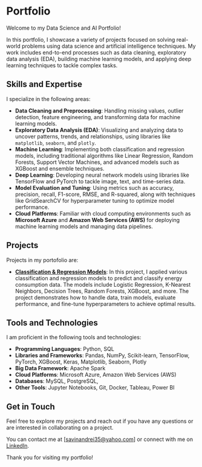 # Portfolio

Welcome to my Data Science and AI Portfolio!

In this portfolio, I showcase a variety of projects focused on solving real-world problems using data science and artificial intelligence techniques. My work includes end-to-end processes such as data cleaning, exploratory data analysis (EDA), building machine learning models, and applying deep learning techniques to tackle complex tasks.

## Skills and Expertise

I specialize in the following areas:

- **Data Cleaning and Preprocessing**: Handling missing values, outlier detection, feature engineering, and transforming data for machine learning models.
- **Exploratory Data Analysis (EDA)**: Visualizing and analyzing data to uncover patterns, trends, and relationships, using libraries like `matplotlib`, `seaborn`, and `plotly`.
- **Machine Learning**: Implementing both classification and regression models, including traditional algorithms like Linear Regression, Random Forests, Support Vector Machines, and advanced models such as XGBoost and ensemble techniques.
- **Deep Learning**: Developing neural network models using libraries like TensorFlow and PyTorch to tackle image, text, and time-series data.
- **Model Evaluation and Tuning**: Using metrics such as accuracy, precision, recall, F1-score, RMSE, and R-squared, along with techniques like GridSearchCV for hyperparameter tuning to optimize model performance.
- **Cloud Platforms**: Familiar with cloud computing environments such as **Microsoft Azure** and **Amazon Web Services (AWS)** for deploying machine learning models and managing data pipelines.

## Projects

Projects in my portofolio are:

- **[Classification & Regression Models](classification&regression_models)**: In this project, I applied various classification and regression models to predict and classify energy consumption data. The models include Logistic Regression, K-Nearest Neighbors, Decision Trees, Random Forests, XGBoost, and more. The project demonstrates how to handle data, train models, evaluate performance, and fine-tune hyperparameters to achieve optimal results.

## Tools and Technologies

I am proficient in the following tools and technologies:

- **Programming Languages**: Python, SQL
- **Libraries and Frameworks**: Pandas, NumPy, Scikit-learn, TensorFlow, PyTorch, XGBoost, Keras, Matplotlib, Seaborn, Plotly
- **Big Data Framework**: Apache Spark
- **Cloud Platforms**: Microsoft Azure, Amazon Web Services (AWS)
- **Databases**: MySQL, PostgreSQL,
- **Other Tools**: Jupyter Notebooks, Git, Docker, Tableau, Power BI

## Get in Touch

Feel free to explore my projects and reach out if you have any questions or are interested in collaborating on a project. 

You can contact me at [savinandrei35@yahoo.com] or connect with me on [LinkedIn](www.linkedin.com/in/andrei-george-savin-462a71212).

Thank you for visiting my portfolio!

